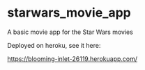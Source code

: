 # starwars_movie_app
A basic movie app for the Star Wars movies

Deployed on heroku, see it here:

https://blooming-inlet-26119.herokuapp.com/
